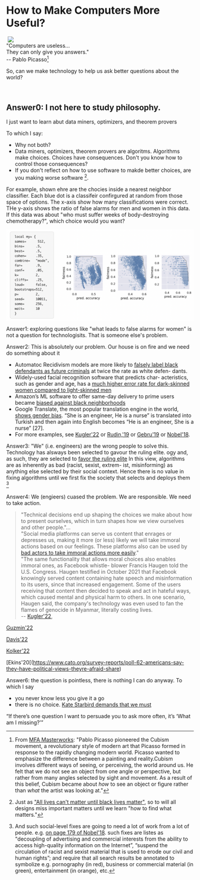 # How to Make Computers More Useful?

<img align = right width=500 src="https://i.pinimg.com/originals/2c/97/b4/2c97b421c756a19468b58546202160e1.jpg">

"Computers are useless...   
They can only give you answers."     
-- Pablo Picasso[^0] 

So, can we make technology to help us ask better questions about the world?

<br clear=all>

## Answer0: I not here to study philosophy. 

I just want
to learn abut data miners, optimizers, and theorem provers

To which I say:
- Why not both?
- Data miners, optimizers, theorem provers are algoritms.
  Algorithms make choices. Choices have consequences. Don't you know how to control those consequences?
- If you don't reflect on how to use software to makde better choices, are you making worse software [^1].



For example, shown ehre are the chocies inside a nearest neighbor classifier. Each blue dot is a classifeir confirgured
at random from those space of options. The x-axis show how many classifications were correct. THe y-axis shows the ratio
of false alarms for men and women in this data. If this data was about "who must suffer  weeks of body-destroying chemotherapy?",
which choice would you want?

<img align=center src="/docs/img/nn.png" width=800>


Answer1: exploring questions like "what leads to false alarms for women" is not a question for technologisits.  That is someone else's
problem.


Answer2: This is absolutely our problem. Our house is on fire and we need do
something about it

- Automatoc Recidivism models are more likely to 
[falsely label black defendants as future criminals](https://www.propublica.org/article/machine-bias-risk-assessments-in-criminal-sentencing)
 at twice the rate as white defen-
dants.
- Widely-used facial recognition software that predicts char-
acteristics, such as gender and age, has a 
[much higher error rate for dark-skinned women compared to light-skinned
men](https://news.mit.edu/2018/study-finds-gender-skin-type-bias-artificial-intelligence-systems-0212)
- Amazon’s ML software to offer same-day delivery to prime
users became [biased against black neighborhoods](https://www.businessinsider.com/how-algorithms-can-be-racist-2016-4)
- Google Translate, the most popular translation engine in
the world, [shows gender bias](https://www.science.org/doi/10.1126/science.aal4230). 
“She is an engineer, He is a
nurse” is translated into Turkish and then again into English
becomes “He is an engineer, She is a nurse” [27].
- For more examples, see 
[Kugler'22](https://cacm.acm.org/magazines/2022/4/259390-technologys-impact-on-morality/fulltext) or
[Rudin,'19](https://arxiv.org/pdf/1811.10154.pdf) or
[Gebru'19](https://arxiv.org/pdf/1908.06165.pdf) or
[Nobel'18](https://www.biblio.com/9781479837243).

Answer3: "We" (i.e. engineers) are the wrong people to solve this.
Technology has alsways been selected to gavour the ruling elite.
ogy and, as such, they are selected to [favor the ruling elite](https://www.google.com/books/edition/America_by_Design/LBYlAV6VmpwC?hl=en&gbpv=0)
In
this view, algorithms are as inherently as bad (racist, sexist, extrem-
ist, misinforming) as anything else selected by their social context.
Hence there is no value in fixing algorithms until we first fix the
society that selects and deploys them [^2]


Answer4: We (engieers) cuased the problem. We are responsible. We need to take action. 

> "Technical decisions end up shaping the choices we make about how to present ourselves, 
which in turn shapes how we view ourselves and other people."...   
"Social media platforms can serve us content that enrages or
depresses us, making it more (or less) likely we will take immoral
actions based on our feelings. These platforms also can be used by
[bad actors to take immoral actions more easily](https://youtu.be/9gzo-1jK-TA?t=2)."    
"The same functionality that allows moral choices also enables immoral ones, as 
Facebook whistle- blower Francis Haugen told the U.S. Congress. Haugen testified in 
October 2021 that Facebook knowingly served content containing hate speech and misinformation 
to its users, since that increased engagement. Some of the users receiving that content then 
decided to speak and act in hateful ways, which caused mental and physical harm to others. 
In one scenario, Haugen said, the company's technology was even used to fan the flames of genocide in Myanmar, literally costing lives.   
-- [Kugler'22](https://cacm.acm.org/magazines/2022/4/259390-technologys-impact-on-morality/fulltext),

[Guzmin'22](https://www.biblio.com/book/i-never-thought-way-how-have/d/1461892240)

[Davis'22](https://www.nytimes.com/2022/03/07/books/review/i-never-thought-of-it-that-way-monica-guzman.html)

[Kolker'22](https://www.nytimes.com/2022/03/08/books/review/sandy-hook-elizabeth-williamson.html)

[Ekins'20[(https://www.cato.org/survey-reports/poll-62-americans-say-they-have-political-views-theyre-afraid-share)

Answer6: the question is pointless, there is nothing I can do anyway.  To which I say 

- you never know less you give it a go
- there is no choice. [Kate Starbird demands that we must](https://www.youtube.com/watch?v=9gzo-1jK-TA&t=3218s)

“If there’s one question I want to persuade you to ask more often, it’s ‘What am I missing?’”

[^0]: From [MFA
Masterworks](https://news.masterworksfineart.com/2018/10/31/pablo-picasso-and-cubism#:~:text=In%20collaboration%20with%20his%20friend,how%20he%20achieved%20this%20goal.):
"Pablo Picasso pioneered the Cubism movement, a revolutionary style
of modern art that Picasso formed in response to the rapidly changing
modern world.   Picasso wanted to emphasize the difference between
a painting and reality.Cubism involves different ways of seeing,
or perceiving, the world around us. He felt that we do not see an
object from one angle or perspective, but rather from many angles
selected by sight and movement. As a result of this belief, Cubism
became about _how_ to see an object or figure rather than _what_ the
artist was looking at."

[^1]: Just as ["All lives can't matter until black lives
matter"](https://www.youtube.com/watch?v=Pu2LOSGbNpg), so to will
all  designs miss important matters until we learn "how to find
what matters."

[^2]: And such social-level fixes are going to need a  lot of work
from a lot of people.  e.g. [on page 179 of
Nobel'18](https://www.biblio.com/9781479837243). such fixes are
listes as "decoupling of advertising and commercial interests from
the ability to access high-quality information on the Internet”,
“suspend the circulation of racist and sexist material that is used
to erode our civil and human rights”; and require that all search
results be annotated to symbolize e.g. pornography (in red), business
or commercial material (in green), entertainment (in orange), etc.
